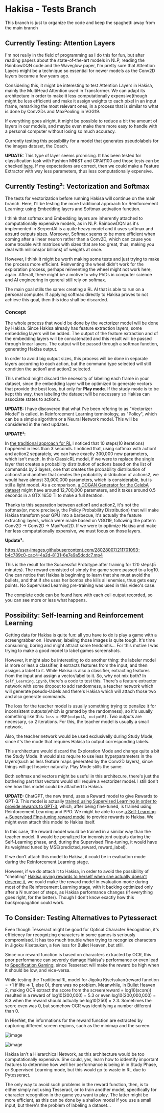# Hakisa - Tests Branch

This branch is just to organize the code and keep the spaghetti away from the main branch

## Currently Testing: Attention Layers

I'm not really in the field of programming as I do this for fun, but after reading papers about the state-of-the-art models in NLP, reading the RainbowDQN code and the Waveglow paper, I'm pretty sure that Attention Layers might be a technique so essential for newer models as the Conv2D layers became a few years ago.

Considering this, it might be interesting to test Attention Layers in Hakisa, mainly the MultiHead Attention used in Transformer. We can adapt its architecture in order to make it less computationally expensive(though might be less efficient) and make it assign weights to each pixel in an input frame, remarking the most relevant ones, in a process that is similar to what is done by Conv2Ds and MaxPooling in VGG19.

If everything goes alright, it might be possible to reduce a bit the amount of layers in our models, and maybe even make them more easy to handle with a personal computer without losing so much accuracy.

Currently testing this possibility for a model that generates pseudolabels for the images dataset, the Coach.

**UPDATE:** This type of layer seems promising. It has been tested for classification task with Fashion MNIST and CIFAR100 and those tests can be checked [here](https://github.com/Martyn0324/Hakisa/blob/Tests/Preprocessing/TesteAttentionLayer.ipynb). If my expectations are correct, then we could make a Feature Extractor with way less parameters, thus less computationally expensive.

## Currently Testing²: Vectorization and Softmax

The tests for vectorization before running Hakisa will continue on the main branch. Here, I'll be testing the more traditional approach for Reinforcement Learning: using Embedding layers and Softmax activation function.

I think that softmax and Embedding layers are inherently attached to computationally expensive models, as in NLP. RainbowDQN as it's implemented in SerpentAI is a quite heavy model and it uses softmax and absurd outputs sizes. Moreover, Softmax seems to be more efficient when coming after a linear neuron rather than a Conv2D, which can cause you some trouble with matrices with sizes that are too great, thus, making you deal with millions(or billions) of weights at once.

However, I think it might be worth making some tests and just trying to make the process more efficient. Reinventing the wheel didn't work for the exploration process, perhaps reinventing the wheel might not work here, again. Afterall, there might be a motive to why PhDs in computer science and AI engineering in general still rely on softmax.

The main goal stills the same: creating a RL AI that is able to run on a personal computer. If applying softmax directly to Hakisa proves to not achieve this goal, then this idea shall be discarded.

### Concept

The whole process that would be done by the vectorizer model will be done by Hakisa. Since Hakisa already has feature extraction layers, some embedding layers will be added. The output of the feature extraction and of the embedding layers will be concatenated and this result will be passed through linear layers. The output will be passed through a softmax function, generating Hakisa output.

In order to avoid big output sizes, this process will be done in separate layers according to each action, but the command type selected will still condition the action1 and action2 selected.


This method might discard the necessity of labeling each frame in your dataset, since the embedding layer will be optimized to generate vectors that provide the best loss, but only for **Play mode**. If the study mode is to be kept this way, then labeling the dataset will be necessary so Hakisa can associate states to actions.

**UPDATE:** I have discovered that what I've been refering to as "Vectorizer Model" is called, in Reinforcement Learning terminology, as "Policy", which can be a simple algorithm or a Neural Network model. This will be considered in the next updates.

**UPDATE²:**

In [the traditional approach for RL](https://github.com/Martyn0324/Hakisa/blob/Tests/ClassicRL.ipynb) I noticed that 10 steps(10 iterations) happened in less than 3 seconds. I noticed that, using softmax with action1 and action2 separately, we can have exactly 300,000 new parameters, which isn't much.
In this ClassicRL model, if we were to replace the single layer that creates a probability distribution of actions based on the list of commands by 2 layers, one that creates the probability distribution of actions1 and another that creates the probability distribution of actions2, we would have almost 33,000,000 parameters, which is considerable, but is still a light model. As a comparison, [a DCGAN Generator for the CelebA dataset](https://medium.com/analytics-vidhya/dcgan-tutorial-by-aniket-maurya-f6c137ef0053) might have around 12,700,000 parameters, and it takes around 0.5 seconds in a GTX 1650 Ti to make a full iteration.

Thanks to this separation between action1 and action2, it's not the softmax(or, more precisely, the Policy Probability Distribution) that will make Hakisa transform your GPU into a barbecue, it's actually the feature extracting layers, which were made based on VGG19, following the pattern Conv2D -> Conv2D -> MaxPool2D.
If we were to optimize Hakisa and make her less computationally expensive, we must focus on those layers.

**Update³:**

https://user-images.githubusercontent.com/28028007/211701093-b4c789c0-cac4-4a2d-8131-6e7e9a5dcdc7.mp4

This is the result for the Successful Prototype after training for 120 steps(5 minutes). The reward consisted of simply the game score passed to a log10.
One can notice that Hakisa is beginning to learn that she must avoid the bullets, and that if she uses her bombs she kills all enemies, thus gets easy points.
No Supervised Learning pre-training was used in this video's case.

The complete code can be found [here](https://github.com/Martyn0324/Hakisa/blob/Tests/SuccessfulPrototype.ipynb) with each cell output recorded, so you can see more or less what happens.

## Possibility: Self-learning and Reinforcement Learning

Getting data for Hakisa is quite fun: all you have to do is play a game with a screengrabber on. However, labeling those images is quite tough. It's time consuming, boring and might attract some tendonitis... For this motive I was trying to make a good model to label games screenshots.

However, it might also be interesting to do another thing: the labeler model is more or less a classifier, it extracts features from the input, and then assigns a label to it. While Hakisa is also a classifier, extracting features from the input and assign a vector/label to it. So, why not mix both?
In `Self_Learning.ipynb`, there's a code to test this. There's a feature extractor network with some dropout to add randomness, a teacher network which will generate pseudo-labels and there's Hakisa which will attach those two and also generate commands.

The loss for the teacher model is usually something trying to penalize it for inconsistent outputs(which is granted by the randomness), so it's usually something like this: `loss = MSE(outputA, outputB)`. Two outputs are necessary, so 2 iterations. For this, the teacher model is usually a small network.

Also, the teacher network would be used exclusivelly during Study Mode, since it's the mode that requires Hakisa to output corresponding labels.

This architecture would discard the Exploration Mode and change quite a bit the Study Mode. It would also require to use less hyperparameters in the layers(such as less feature maps generated by the Conv2D layers), since things will get heavier naturally. Play Mode stills the same.

Both softmax and vectors might be useful in this architecure, there's just the bothering part that vectors would still require a vectorizer model. I still don't see how this model could be attached to Hakisa.


**UPDATE:** ChatGPT, the new trend, uses a Reward model to give Rewards to GPT-3. This model is actually [trained using Supervised Learning in order to provide rewards to GPT-3](https://arxiv.org/pdf/2203.02155.pdf), which, after being fine-tuned, is trained using Reinforcement Learning and PPO.
We might be able to use [a Self-Learning + Supervised Fine-tuning reward model](https://lilianweng.github.io/posts/2021-12-05-semi-supervised/#combined-with-powerful-pre-training) to provide rewards to Hakisa. We might even attach this model to Hakisa itself.

In this case, the reward model would be trained in a similar way than the teacher model. It would be penalized for inconsistent outputs during the Self-Learning phase, and, during the Supervised Fine-tuning, it would have its weighted tuned by MSE(predicted_reward, reward_label).

If we don't attach this model to Hakisa, it could be in evaluation mode during the Reinforcement Learning stage.

However, if we do attach it to Hakisa, in order to avoid the possibility of "cheating" [Hakisa giving rewards to herself when she actually doesn't deserve it](https://www.deepmind.com/blog/specification-gaming-the-flip-side-of-ai-ingenuity), we could make the reward model in evaluation mode during most of the Reinforcement Learning stage, with it backing optimized only after a N number of steps, as Hakisa performance changes (if everything goes right, for the better). Though I don't know exactly how this backpropagation could work.


## To Consider: Testing Alternatives to Pytesseract

Even though Tesseract might be good for Optical Character Recognition, it's efficiency for recognizing characters in some games is seriously compromised. It has too much trouble when trying to recognize characters in Jigoku Kisetsukan, a few less for Bullet Heaven, but still.

Since our reward function is based on characters extracted by OCR, this poor performance can severely damage Hakisa's performance or even lead to [Specification Gaming](https://www.deepmind.com/blog/specification-gaming-the-flip-side-of-ai-ingenuity), since Tesseract will make the reward be high when it should be low, and vice-versa.

While testing the TraditionalRL model for Jigoku Kisetsukan(reward function = +1 if life => 1, else 0), there was no problem. Meanwhile, in Bullet Heaven 2, making OCR extract the score from the screen(reward = log10(score)) resulted in a reward of log10(200,000) = 5.3 or even log10(200,000,000) = 8.3 when the reward should actually be log10(250) = 2.3. Sometimes the score even was 0, but somehow OCR was identifying a number different than 0.

In HierNet, the informations for the reward function are extracted by capturing different screen regions, such as the minimap and the screen.

![image](https://user-images.githubusercontent.com/28028007/212362467-91eeaf9b-11ae-4b5d-93b5-bd5d5ba7aabc.png)

![image](https://user-images.githubusercontent.com/28028007/212363050-5e9f035b-cb28-41c4-8059-2766328dfe42.png)

Hakisa isn't a Hierarchical Network, as this architecture would be too computationally expensive. She could, yes, learn how to iddentify important features to determine how well her performance is being in in Study Phase, or Supervised Learning mode, but this would go to waste in RL due to Pytesseract.

The only way to avoid such problems in the reward function, then, is to either simply not using Tesseract, or to train another model, specifically for character recognition in the game you want to play. The latter might be more efficient, as this can be done by a shallow model if you use a small input, but there's the problem of labeling a dataset...
